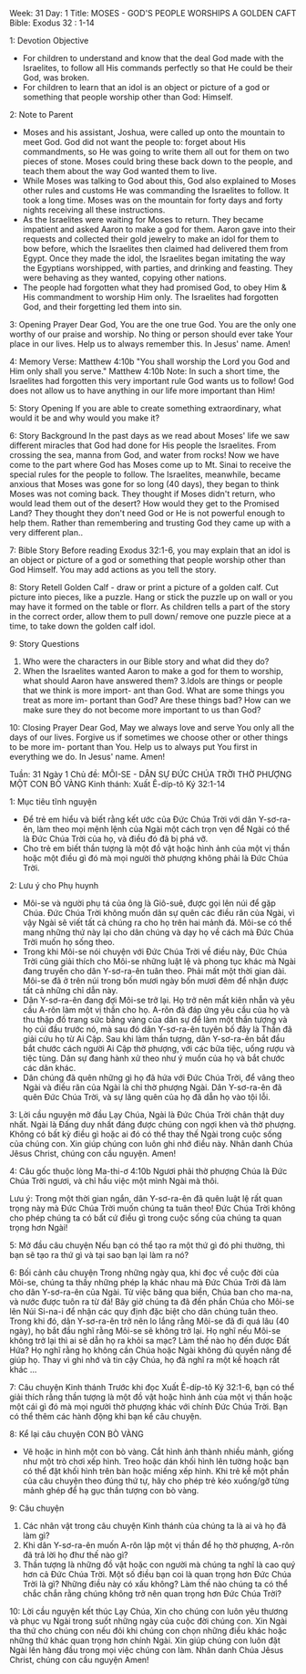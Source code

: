 Week: 31
Day: 1
Title: MOSES - GOD'S PEOPLE WORSHIPS A GOLDEN CAFT
Bible: Exodus 32 : 1-14

1: Devotion Objective
 - For children to understand and know that the deal God made with the Israelites, to follow all His commands perfectly so that He could be their God, was broken.
- For children to learn that an idol is an object or picture of a god or something that people worship other than God: Himself.

2: Note to Parent
- Moses and his assistant, Joshua, were called up onto the mountain to meet God. God did not want the people to: forget about His commandments, so He was going to write them all out for them on two pieces of stone. Moses could bring these back down to the people, and teach them about the way God wanted them to live.
- While Moses was talking to God about this, God also explained to Moses other rules and customs He was commanding the Israelites to follow. It took a long time. Moses was on the mountain for forty days and forty nights receiving all these instructions.
- As the Israelites were waiting for Moses to return. They became impatient and asked Aaron to make a god for them. Aaron gave into their requests and collected their gold jewelry to make an idol for them to bow before, which the Israelites then claimed had delivered them from Egypt. Once they made the idol, the Israelites began imitating the way the Egyptians worshipped, with parties, and drinking and feasting. They were behaving as they wanted, copying other nations.
- The people had forgotten what they had promised God, to obey Him & His commandment to worship Him only. The Israelites had forgotten God, and their forgetting led them into sin.

3: Opening Prayer
Dear God, You are the one true God. You are the only one worthy of our praise and worship. No thing or person should ever take Your place in our lives. Help us to always remember this. In Jesus' name. Amen!

4: Memory Verse:
 Matthew 4:10b "You shall worship the Lord you God and Him only shall you serve." Matthew 4:10b Note: In such a short time, the Israelites had forgotten this very important rule God wants us to follow! God does not allow us to have anything in our life more important than Him!

5: Story Opening
If you are able to create something extraordinary, what would it be and why would you make it?


6: Story Background
In the past days as we read about Moses' life we saw different miracles that God had done for His people the Israelites. From crossing the sea, manna from God, and water from rocks! Now we have come to the part where God has Moses come up to Mt. Sinai to receive the special rules for the people to follow.
The Israelites, meanwhile, became anxious that Moses was gone for so long (40 days), they began to think Moses was not coming back. They thought if Moses didn't return, who would lead them out of the desert? How would they get to the Promised Land? They thought they don't need God or He is not powerful enough to help them. Rather than remembering and trusting God they came up with a very different plan..


7: Bible Story
Before reading Exodus 32:1-6, you may explain that an idol is an object or picture of a god or something that people worship other than God Himself. You may add actions as you tell the story.

8: Story Retell
Golden Calf - draw or print a picture of a golden calf. Cut picture into pieces, like a puzzle. Hang or stick the puzzle up on wall or you may have it formed on the table or florr. As children tells a part of the story in the correct order, allow them to pull down/ remove one puzzle piece at a time, to take down the golden calf idol.

9: Story Questions
1. Who were the characters in our Bible story and what did they do?
2. When the Israelites wanted Aaron to make a god for them to worship, what should Aaron have answered them?
3.ldols are things or people that we think is more import- ant than God. What are some things you treat as more im- portant than God? Are these things bad? How can we make sure they do not become more important to us than God?

10: Closing Prayer
Dear God, May we always love and serve You only all the days of our lives. Forgive us if sometimes we choose other or other things to be more im- portant than You. Help us to always put You first in everything we do. In Jesus' name. Amen!


Tuần: 31
Ngày 1
Chủ đề: MÔI-SE - DÂN SỰ ĐỨC CHÚA TRỜI THỜ PHƯỢNG MỘT CON BÒ VÀNG
Kinh thánh: Xuất Ê-díp-tô Ký 32:1-14

1: Mục tiêu tĩnh nguyện
 - Để trẻ em hiểu và biết rằng kết ước của Đức Chúa Trời với dân Y-sơ-ra-ên, làm theo mọi mệnh lệnh của Ngài một cách trọn vẹn để Ngài có thể là Đức Chúa Trời của họ, và điều đó đã bị phá vỡ.
- Cho trẻ em biết thần tượng là một đồ vật hoặc hình ảnh của một vị thần hoặc một điều gì đó mà mọi người thờ phượng không phải là Đức Chúa Trời.

2: Lưu ý cho Phụ huynh
- Môi-se và người phụ tá của ông là Giô-suê, được gọi lên núi để gặp Chúa. Đức Chúa Trời không muốn dân sự quên các điều răn của Ngài, vì vậy Ngài sẽ viết tất cả chúng ra cho họ trên hai mảnh đá. Môi-se có thể mang những thứ này lại cho dân chúng và dạy họ về cách mà Đức Chúa Trời muốn họ sống theo.
- Trong khi Môi-se nói chuyện với Đức Chúa Trời về điều này, Đức Chúa Trời cũng giải thích cho Môi-se những luật lệ và phong tục khác mà Ngài đang truyền cho dân Y-sơ-ra-ên tuân theo. Phải mất một thời gian dài. Môi-se đã ở trên núi trong bốn mươi ngày bốn mươi đêm để nhận được tất cả những chỉ dẫn này.
- Dân Y-sơ-ra-ên đang đợi Môi-se trở lại. Họ trở nên mất kiên nhẫn và yêu cầu A-rôn làm một vị thần cho họ. A-rôn đã đáp ứng yêu cầu của họ và thu thập đồ trang sức bằng vàng của dân sự để làm một thần tượng và họ cúi đầu trước nó, mà sau đó dân Y-sơ-ra-ên tuyên bố đây là Thần đã giải cứu họ từ Ai Cập. Sau khi làm thần tượng, dân Y-sơ-ra-ên bắt đầu bắt chước cách người Ai Cập thờ phượng, với các bữa tiệc, uống rượu và tiệc tùng. Dân sự đang hành xử theo như ý muốn của họ và bắt chước các dân khác.
- Dân chúng đã quên những gì họ đã hứa với Đức Chúa Trời, để vâng theo Ngài và điều răn của Ngài là chỉ thờ phượng Ngài. Dân Y-sơ-ra-ên đã quên Đức Chúa Trời, và sự lãng quên của họ đã dẫn họ vào tội lỗi.

3: Lời cầu nguyện mở đầu
Lạy Chúa, Ngài là Đức Chúa Trời chân thật duy nhất. Ngài là Đấng duy nhất đáng được chúng con ngợi khen và thờ phượng. Không có bất kỳ điều gì hoặc ai đó có thể thay thế Ngài trong cuộc sống của chúng con. Xin giúp chúng con luôn ghi nhớ điều này. Nhân danh Chúa Jêsus Christ, chúng con cầu nguyện. Amen!

4: Câu gốc thuộc lòng
 Ma-thi-ơ 4:10b
Ngươi phải thờ phượng Chúa là Đức Chúa Trời ngươi, và chỉ hầu việc một mình Ngài mà thôi.

Lưu ý: Trong một thời gian ngắn, dân Y-sơ-ra-ên đã quên luật lệ rất quan trọng này mà Đức Chúa Trời muốn chúng ta tuân theo! Đức Chúa Trời không cho phép chúng ta có bất cứ điều gì trong cuộc sống của chúng ta quan trọng hơn Ngài!

5: Mở đầu câu chuyện
Nếu bạn có thể tạo ra một thứ gì đó phi thường, thì bạn sẽ tạo ra thứ gì và tại sao bạn lại làm ra nó?


6: Bối cảnh câu chuyện
Trong những ngày qua, khi đọc về cuộc đời của Môi-se, chúng ta thấy những phép lạ khác nhau mà Đức Chúa Trời đã làm cho dân Y-sơ-ra-ên của Ngài. Từ việc băng qua biển, Chúa ban cho ma-na, và nước được tuôn ra từ đá! Bây giờ chúng ta đã đến phần Chúa cho Môi-se lên Núi Si-na-i để nhận các quy định đặc biệt cho dân chúng tuân theo.
Trong khi đó, dân Y-sơ-ra-ên trở nên lo lắng rằng Môi-se đã đi quá lâu (40 ngày), họ bắt đầu nghĩ rằng Môi-se sẽ không trở lại. Họ nghĩ nếu Môi-se không trở lại thì ai sẽ dẫn họ ra khỏi sa mạc? Làm thế nào họ đến được Đất Hứa? Họ nghĩ rằng họ không cần Chúa hoặc Ngài không đủ quyền năng để giúp họ. Thay vì ghi nhớ và tin cậy Chúa, họ đã nghĩ ra một kế hoạch rất khác ...


7: Câu chuyện Kinh thánh
Trước khi đọc Xuất Ê-díp-tô Ký 32:1-6, bạn có thể giải thích rằng thần tượng là một đồ vật hoặc hình ảnh của một vị thần hoặc một cái gì đó mà mọi người thờ phượng khác với chính Đức Chúa Trời. Bạn có thể thêm các hành động khi bạn kể câu chuyện.

8: Kể lại câu chuyện
CON BÒ VÀNG
- Vẽ hoặc in hình một con bò vàng. Cắt hình ảnh thành nhiều mảnh, giống như một trò chơi xếp hình. Treo hoặc dán khối hình lên tường hoặc bạn có thể đặt khối hình trên bàn hoặc miếng xếp hình. Khi trẻ kể một phần của câu chuyện theo đúng thứ tự, hãy cho phép trẻ kéo xuống/gỡ từng mảnh ghép để hạ gục thần tượng con bò vàng.

9: Câu chuyện
1. Các nhân vật trong câu chuyện Kinh thánh của chúng ta là ai và họ đã làm gì?
2. Khi dân Y-sơ-ra-ên muốn A-rôn lập một vị thần để họ thờ phượng, A-rôn đã trả lời họ đhư thế nào gì?
3. Thần tượng là những đồ vật hoặc con người mà chúng ta nghĩ là cao quý hơn cả Đức Chúa Trời. Một số điều bạn coi là quan trọng hơn Đức Chúa Trời là gì? Những điều này có xấu không? Làm thế nào chúng ta có thể chắc chắn rằng chúng không trở nên quan trọng hơn Đức Chúa Trời?

10: Lời cầu nguyện kết thúc
Lạy Chúa, Xin cho chúng con luôn yêu thương và phục vụ Ngài trong suốt những ngày của cuộc đời chúng con. Xin Ngài tha thứ cho chúng con nếu đôi khi chúng con chọn những điều khác hoặc những thứ khác quan trọng hơn chính Ngài. Xin giúp chúng con luôn đặt Ngài lên hàng đầu trong mọi việc chúng con làm. Nhân danh Chúa Jêsus Christ, chúng con cầu nguyện Amen!